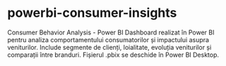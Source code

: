 # powerbi-consumer-insights
Consumer Behavior Analysis - Power BI    Dashboard realizat în Power BI pentru analiza comportamentului consumatorilor și impactului asupra veniturilor. Include segmente de clienți, loialitate, evoluția veniturilor și comparații între branduri.    Fișierul .pbix se deschide în Power BI Desktop.
